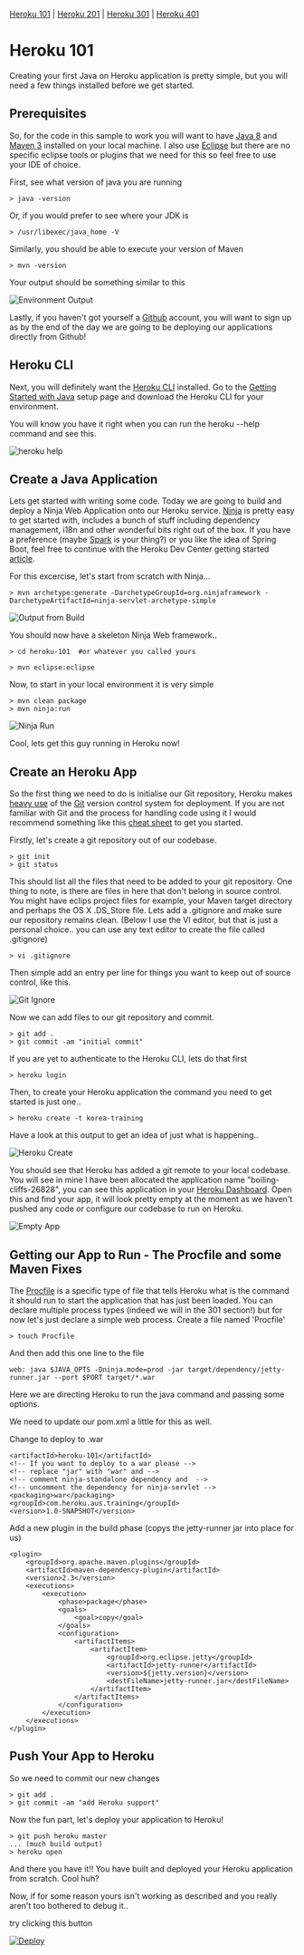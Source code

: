 [Heroku 101](https://github.com/ibigfoot/heroku-101) | [Heroku 201](https://github.com/ibigfoot/heroku-201/tree/java) | [Heroku 301](https://github.com/ibigfoot/heroku-301tree/java) | [Heroku 401](https://github.com/ibigfoot/heroku-401tree/java)

# Heroku 101

Creating your first Java on Heroku application is pretty simple, but you will need a few things installed before we get started.


## Prerequisites 
So, for the code in this sample to work you will want to have [Java 8](http://www.oracle.com/technetwork/java/javase/downloads/index.html) and [Maven 3](https://maven.apache.org/install.html) installed on your local machine. I also use [Eclipse](https://eclipse.org/downloads/eclipse-packages/?show_instructions=TRUE) but there are no specific eclipse tools or plugins that we need for this so feel free to use your IDE of choice. 

First, see what version of java you are running

```
> java -version
```
Or, if you would prefer to see where your JDK is 
```
> /usr/libexec/java_home -V
```

Similarly, you should be able to execute your version of Maven 
```
> mvn -version
```

Your output should be something similar to this

![Environment Output](images/1-environment.png)

Lastly, if you haven't got yourself a [Github](https://github.com) account, you will want to sign up as by the end of the day we are going to be deploying our applications directly from Github!

## Heroku CLI
Next, you will definitely want the [Heroku CLI](https://devcenter.heroku.com/articles/using-the-cli) installed.
Go to the [Getting Started with Java](https://devcenter.heroku.com/articles/getting-started-with-java#set-up) setup page and download the Heroku CLI for your environment. 

You will know you have it right when you can run the heroku --help command and see this.

![heroku help](images/2-herokuHelp.png)

## Create a Java Application
Lets get started with writing some code. Today we are going to build and deploy a Ninja Web Application onto our Heroku service. 
[Ninja](http://www.ninjaframework.org/high_level_overview.html) is pretty easy to get started with, includes a bunch of stuff including dependency management, i18n and other wonderful bits right out of the box. If you have a preference (maybe [Spark](http://sparkjava.com/) is your thing?) or you like the idea of Spring Boot, feel free to continue with the Heroku Dev Center getting started [article](https://devcenter.heroku.com/articles/getting-started-with-java). 

For this excercise, let's start from scratch with Ninja...

```
> mvn archetype:generate -DarchetypeGroupId=org.ninjaframework -DarchetypeArtifactId=ninja-servlet-archetype-simple
```

![Output from Build](images/3-ninjaInit.png)

You should now have a skeleton Ninja Web framework.. 

```
> cd heroku-101  #or whatever you called yours
```
```
> mvn eclipse:eclipse
```

Now, to start in your local environment it is very simple
```
> mvn clean package
> mvn ninja:run
```

![Ninja Run](images/4-ninjaRun.png)

Cool, lets get this guy running in Heroku now! 

## Create an Heroku App

So the first thing we need to do is initialise our Git repository, Heroku makes [heavy use](https://devcenter.heroku.com/articles/git) of the [Git](https://git-scm.com/) version control system for deployment. If you are not familiar with Git and the process for handling code using it I would recommend something like this [cheat sheet](https://www.cloudways.com/blog/git-cheat-sheet/) to get you started. 

Firstly, let's create a git repository out of our codebase. 

```
> git init
> git status
```

This should list all the files that need to be added to your git repository. One thing to note, is there are files in here that don't belong in source control. You might have eclips project files for example, your Maven target directory and perhaps the OS X .DS_Store file. Lets add a .gitignore and make sure our repository remains clean. (Below I use the VI editor, but that is just a personal choice.. you can use any text editor to create the file called .gitignore)

```
> vi .gitignore
```

Then simple add an entry per line for things you want to keep out of source control, like this.

![Git Ignore](images/7-gitIgnore.png)

Now we can add files to our git repository and commit. 

```
> git add .
> git commit -am "initial commit"
```

If you are yet to authenticate to the Heroku CLI, lets do that first

```
> heroku login
```

Then, to create your Heroku application the command you need to get started is just one.. 
```
> heroku create -t korea-training
```

Have a look at this output to get an idea of just what is happening..

![Heroku Create](images/5-herokuCreate.png)

You should see that Heroku has added a git remote to your local codebase. You will see in mine I have been allocated the application name "boiling-cliffs-26828", you can see this application in your [Heroku Dashboard](https://dashboard.heroku.com). Open this and find your app, it will look pretty empty at the moment as we haven't pushed any code or configure our codebase to run on Heroku. 

![Empty App](images/6-emptyApp.png)

## Getting our App to Run - The Procfile and some Maven Fixes

The [Procfile](https://devcenter.heroku.com/articles/procfile) is a specific type of file that tells Heroku what is the command it should run to start the application that has just been loaded. You can declare multiple process types (indeed we will in the 301 section!) but for now let's just declare a simple web process. Create a file named 'Procfile'

```
> touch Procfile
```

And then add this one line to the file

```
web: java $JAVA_OPTS -Dninja.mode=prod -jar target/dependency/jetty-runner.jar --port $PORT target/*.war
```

Here we are directing Heroku to run the java command and passing some options. 

We need to update our pom.xml a little for this as well.

Change to deploy to .war

```
<artifactId>heroku-101</artifactId>
<!-- If you want to deploy to a war please -->
<!-- replace "jar" with "war" and -->
<!-- comment ninja-standalone dependency and  -->
<!-- uncomment the dependency for ninja-servlet -->
<packaging>war</packaging>
<groupId>com.heroku.aus.training</groupId>
<version>1.0-SNAPSHOT</version>
```

Add a new plugin in the build phase (copys the jetty-runner jar into place for us)

```
<plugin>
	<groupId>org.apache.maven.plugins</groupId>
	<artifactId>maven-dependency-plugin</artifactId>
	<version>2.3</version>
	<executions>
		<execution>
			<phase>package</phase>
			<goals>
				<goal>copy</goal>
			</goals>
			<configuration>
				<artifactItems>
					<artifactItem>
						<groupId>org.eclipse.jetty</groupId>
						<artifactId>jetty-runner</artifactId>
						<version>${jetty.version}</version>
						<destFileName>jetty-runner.jar</destFileName>
					</artifactItem>
				</artifactItems>
			</configuration>
		</execution>
	</executions>
</plugin>	
```

## Push Your App to Heroku

So we need to commit our new changes

```
> git add .
> git commit -am "add Heroku support"
```

Now the fun part, let's deploy your application to Heroku! 

```
> git push heroku master
... (much build output)
> heroku open

```

And there you have it!! You have built and deployed your Heroku application from scratch. Cool huh?

Now, if for some reason yours isn't working as described and you really aren't too bothered to debug it.. 

try clicking this button 

[![Deploy](https://www.herokucdn.com/deploy/button.svg)](https://heroku.com/deploy)


